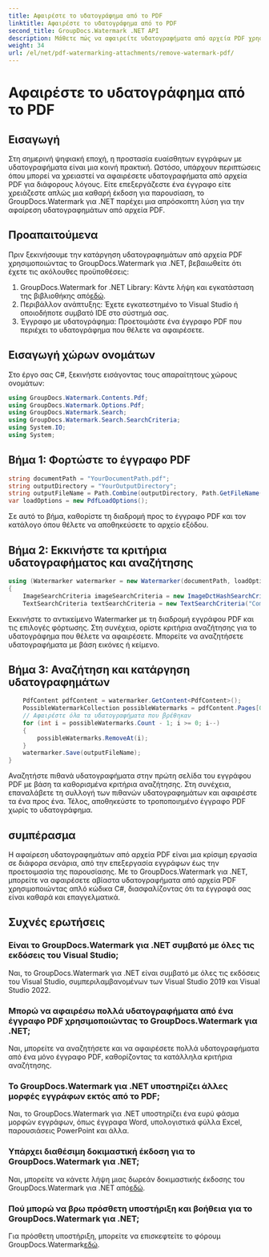 ```yaml
---
title: Αφαιρέστε το υδατογράφημα από το PDF
linktitle: Αφαιρέστε το υδατογράφημα από το PDF
second_title: GroupDocs.Watermark .NET API
description: Μάθετε πώς να αφαιρείτε υδατογραφήματα από αρχεία PDF χρησιμοποιώντας το GroupDocs.Watermark για .NET. Εύκολα βήματα για επαγγελματική επεξεργασία εγγράφων.
weight: 34
url: /el/net/pdf-watermarking-attachments/remove-watermark-pdf/
---
```


# Αφαιρέστε το υδατογράφημα από το PDF

## Εισαγωγή
Στη σημερινή ψηφιακή εποχή, η προστασία ευαίσθητων εγγράφων με υδατογραφήματα είναι μια κοινή πρακτική. Ωστόσο, υπάρχουν περιπτώσεις όπου μπορεί να χρειαστεί να αφαιρέσετε υδατογραφήματα από αρχεία PDF για διάφορους λόγους. Είτε επεξεργάζεστε ένα έγγραφο είτε χρειάζεστε απλώς μια καθαρή έκδοση για παρουσίαση, το GroupDocs.Watermark για .NET παρέχει μια απρόσκοπτη λύση για την αφαίρεση υδατογραφημάτων από αρχεία PDF.
## Προαπαιτούμενα
Πριν ξεκινήσουμε την κατάργηση υδατογραφημάτων από αρχεία PDF χρησιμοποιώντας το GroupDocs.Watermark για .NET, βεβαιωθείτε ότι έχετε τις ακόλουθες προϋποθέσεις:
1.  GroupDocs.Watermark for .NET Library: Κάντε λήψη και εγκατάσταση της βιβλιοθήκης από[εδώ](https://releases.groupdocs.com/Watermark/net/).
2. Περιβάλλον ανάπτυξης: Έχετε εγκατεστημένο το Visual Studio ή οποιοδήποτε συμβατό IDE στο σύστημά σας.
3. Έγγραφο με υδατογράφημα: Προετοιμάστε ένα έγγραφο PDF που περιέχει το υδατογράφημα που θέλετε να αφαιρέσετε.

## Εισαγωγή χώρων ονομάτων
Στο έργο σας C#, ξεκινήστε εισάγοντας τους απαραίτητους χώρους ονομάτων:
```csharp
using GroupDocs.Watermark.Contents.Pdf;
using GroupDocs.Watermark.Options.Pdf;
using GroupDocs.Watermark.Search;
using GroupDocs.Watermark.Search.SearchCriteria;
using System.IO;
using System;
```
## Βήμα 1: Φορτώστε το έγγραφο PDF
```csharp
string documentPath = "YourDocumentPath.pdf";
string outputDirectory = "YourOutputDirectory";
string outputFileName = Path.Combine(outputDirectory, Path.GetFileName(documentPath));
var loadOptions = new PdfLoadOptions();
```
Σε αυτό το βήμα, καθορίστε τη διαδρομή προς το έγγραφο PDF και τον κατάλογο όπου θέλετε να αποθηκεύσετε το αρχείο εξόδου.
## Βήμα 2: Εκκινήστε τα κριτήρια υδατογραφήματος και αναζήτησης
```csharp
using (Watermarker watermarker = new Watermarker(documentPath, loadOptions))
{
    ImageSearchCriteria imageSearchCriteria = new ImageDctHashSearchCriteria(Constants.LogoPng);
    TextSearchCriteria textSearchCriteria = new TextSearchCriteria("Company Name");
```
Εκκινήστε το αντικείμενο Watermarker με τη διαδρομή εγγράφου PDF και τις επιλογές φόρτωσης. Στη συνέχεια, ορίστε κριτήρια αναζήτησης για το υδατογράφημα που θέλετε να αφαιρέσετε. Μπορείτε να αναζητήσετε υδατογραφήματα με βάση εικόνες ή κείμενο.
## Βήμα 3: Αναζήτηση και κατάργηση υδατογραφημάτων
```csharp
    PdfContent pdfContent = watermarker.GetContent<PdfContent>();
    PossibleWatermarkCollection possibleWatermarks = pdfContent.Pages[0].Search(imageSearchCriteria.Or(textSearchCriteria));
    // Αφαιρέστε όλα τα υδατογραφήματα που βρέθηκαν
    for (int i = possibleWatermarks.Count - 1; i >= 0; i--)
    {
        possibleWatermarks.RemoveAt(i);
    }
    watermarker.Save(outputFileName);
}
```
Αναζητήστε πιθανά υδατογραφήματα στην πρώτη σελίδα του εγγράφου PDF με βάση τα καθορισμένα κριτήρια αναζήτησης. Στη συνέχεια, επαναλάβετε τη συλλογή των πιθανών υδατογραφημάτων και αφαιρέστε τα ένα προς ένα. Τέλος, αποθηκεύστε το τροποποιημένο έγγραφο PDF χωρίς το υδατογράφημα.

## συμπέρασμα
Η αφαίρεση υδατογραφημάτων από αρχεία PDF είναι μια κρίσιμη εργασία σε διάφορα σενάρια, από την επεξεργασία εγγράφων έως την προετοιμασία της παρουσίασης. Με το GroupDocs.Watermark για .NET, μπορείτε να αφαιρέσετε αβίαστα υδατογραφήματα από αρχεία PDF χρησιμοποιώντας απλό κώδικα C#, διασφαλίζοντας ότι τα έγγραφά σας είναι καθαρά και επαγγελματικά.
## Συχνές ερωτήσεις
### Είναι το GroupDocs.Watermark για .NET συμβατό με όλες τις εκδόσεις του Visual Studio;
Ναι, το GroupDocs.Watermark για .NET είναι συμβατό με όλες τις εκδόσεις του Visual Studio, συμπεριλαμβανομένων των Visual Studio 2019 και Visual Studio 2022.
### Μπορώ να αφαιρέσω πολλά υδατογραφήματα από ένα έγγραφο PDF χρησιμοποιώντας το GroupDocs.Watermark για .NET;
Ναι, μπορείτε να αναζητήσετε και να αφαιρέσετε πολλά υδατογραφήματα από ένα μόνο έγγραφο PDF, καθορίζοντας τα κατάλληλα κριτήρια αναζήτησης.
### Το GroupDocs.Watermark για .NET υποστηρίζει άλλες μορφές εγγράφων εκτός από το PDF;
Ναι, το GroupDocs.Watermark για .NET υποστηρίζει ένα ευρύ φάσμα μορφών εγγράφων, όπως έγγραφα Word, υπολογιστικά φύλλα Excel, παρουσιάσεις PowerPoint και άλλα.
### Υπάρχει διαθέσιμη δοκιμαστική έκδοση για το GroupDocs.Watermark για .NET;
 Ναι, μπορείτε να κάνετε λήψη μιας δωρεάν δοκιμαστικής έκδοσης του GroupDocs.Watermark για .NET από[εδώ](https://releases.groupdocs.com/).
### Πού μπορώ να βρω πρόσθετη υποστήριξη και βοήθεια για το GroupDocs.Watermark για .NET;
 Για πρόσθετη υποστήριξη, μπορείτε να επισκεφτείτε το φόρουμ GroupDocs.Watermark[εδώ](https://forum.groupdocs.com/c/watermark/19).